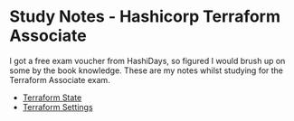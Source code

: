 # Study Notes - Hashicorp Terraform Associate

I got a free exam voucher from HashiDays, so figured I would brush up on some by the book knowledge.  These are my notes whilst studying for the Terraform Associate exam.

* [Terraform State](1-terraform-state.md)
* [Terraform Settings](2-terraform-settings.md)
